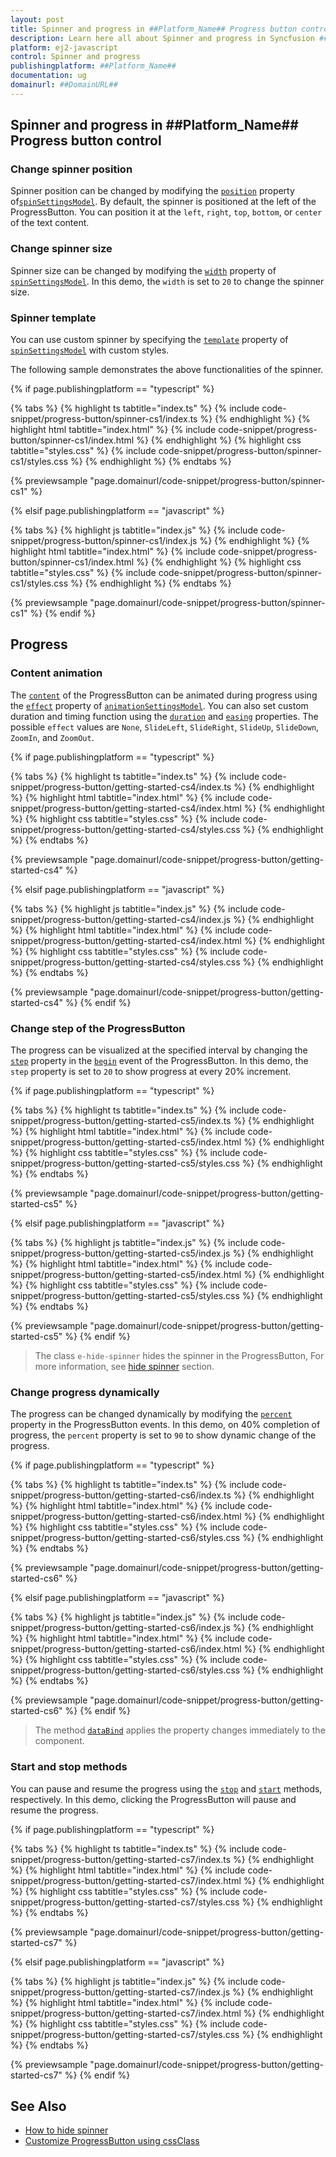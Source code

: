 ```yaml
---
layout: post
title: Spinner and progress in ##Platform_Name## Progress button control | Syncfusion
description: Learn here all about Spinner and progress in Syncfusion ##Platform_Name## Progress button control of Syncfusion Essential JS 2 and more.
platform: ej2-javascript
control: Spinner and progress 
publishingplatform: ##Platform_Name##
documentation: ug
domainurl: ##DomainURL##
---
```


<!-- markdownlint-disable MD002 MD022 -->
## Spinner and progress in ##Platform_Name## Progress button control

### Change spinner position

Spinner position can be changed by modifying the [`position`](../api/progress-button/spinSettingsModel#position) property of[`spinSettingsModel`](../api/progress-button/spinSettingsModel). By default, the spinner is positioned at the left of the ProgressButton. You can position it at the `left`, `right`, `top`, `bottom`, or `center` of the text content.

### Change spinner size

Spinner size can be changed by modifying the [`width`](../api/progress-button/spinSettingsModel#width) property of [`spinSettingsModel`](../api/progress-button/spinSettingsModel). In this demo, the `width` is set to `20` to change the spinner size.

### Spinner template

You can use custom spinner by specifying the [`template`](../api/progress-button/spinSettingsModel#template) property of [`spinSettingsModel`](../api/progress-button/spinSettingsModel) with custom styles.

The following sample demonstrates the above functionalities of the spinner.

{% if page.publishingplatform == "typescript" %}

 {% tabs %}
{% highlight ts tabtitle="index.ts" %}
{% include code-snippet/progress-button/spinner-cs1/index.ts %}
{% endhighlight %}
{% highlight html tabtitle="index.html" %}
{% include code-snippet/progress-button/spinner-cs1/index.html %}
{% endhighlight %}
{% highlight css tabtitle="styles.css" %}
{% include code-snippet/progress-button/spinner-cs1/styles.css %}
{% endhighlight %}
{% endtabs %}
        
{% previewsample "page.domainurl/code-snippet/progress-button/spinner-cs1" %}

{% elsif page.publishingplatform == "javascript" %}

{% tabs %}
{% highlight js tabtitle="index.js" %}
{% include code-snippet/progress-button/spinner-cs1/index.js %}
{% endhighlight %}
{% highlight html tabtitle="index.html" %}
{% include code-snippet/progress-button/spinner-cs1/index.html %}
{% endhighlight %}
{% highlight css tabtitle="styles.css" %}
{% include code-snippet/progress-button/spinner-cs1/styles.css %}
{% endhighlight %}
{% endtabs %}

{% previewsample "page.domainurl/code-snippet/progress-button/spinner-cs1" %}
{% endif %}

## Progress

### Content animation

The [`content`](../api/progress-button#content) of the ProgressButton can be animated during progress using the [`effect`](../api/progress-button/animationSettingsModel#effect) property of [`animationSettingsModel`](../api/progress-button/animationSettingsModel). You can also set custom duration and timing function using the [`duration`](../api/progress-button/animationSettingsModel#duration) and [`easing`](../api/progress-button/animationSettingsModel#easing) properties. The possible `effect` values are `None`, `SlideLeft`, `SlideRight`, `SlideUp`, `SlideDown`, `ZoomIn`, and `ZoomOut`.

{% if page.publishingplatform == "typescript" %}

 {% tabs %}
{% highlight ts tabtitle="index.ts" %}
{% include code-snippet/progress-button/getting-started-cs4/index.ts %}
{% endhighlight %}
{% highlight html tabtitle="index.html" %}
{% include code-snippet/progress-button/getting-started-cs4/index.html %}
{% endhighlight %}
{% highlight css tabtitle="styles.css" %}
{% include code-snippet/progress-button/getting-started-cs4/styles.css %}
{% endhighlight %}
{% endtabs %}
        
{% previewsample "page.domainurl/code-snippet/progress-button/getting-started-cs4" %}

{% elsif page.publishingplatform == "javascript" %}

{% tabs %}
{% highlight js tabtitle="index.js" %}
{% include code-snippet/progress-button/getting-started-cs4/index.js %}
{% endhighlight %}
{% highlight html tabtitle="index.html" %}
{% include code-snippet/progress-button/getting-started-cs4/index.html %}
{% endhighlight %}
{% highlight css tabtitle="styles.css" %}
{% include code-snippet/progress-button/getting-started-cs4/styles.css %}
{% endhighlight %}
{% endtabs %}

{% previewsample "page.domainurl/code-snippet/progress-button/getting-started-cs4" %}
{% endif %}

### Change step of the ProgressButton

The progress can be visualized at the specified interval by changing the [`step`](../api/progress-button/progressEventArgs#step) property in the [`begin`](../api/progress-button#begin) event of the ProgressButton. In this demo, the `step` property is set to `20` to show progress at every 20% increment.

{% if page.publishingplatform == "typescript" %}

 {% tabs %}
{% highlight ts tabtitle="index.ts" %}
{% include code-snippet/progress-button/getting-started-cs5/index.ts %}
{% endhighlight %}
{% highlight html tabtitle="index.html" %}
{% include code-snippet/progress-button/getting-started-cs5/index.html %}
{% endhighlight %}
{% highlight css tabtitle="styles.css" %}
{% include code-snippet/progress-button/getting-started-cs5/styles.css %}
{% endhighlight %}
{% endtabs %}
        
{% previewsample "page.domainurl/code-snippet/progress-button/getting-started-cs5" %}

{% elsif page.publishingplatform == "javascript" %}

{% tabs %}
{% highlight js tabtitle="index.js" %}
{% include code-snippet/progress-button/getting-started-cs5/index.js %}
{% endhighlight %}
{% highlight html tabtitle="index.html" %}
{% include code-snippet/progress-button/getting-started-cs5/index.html %}
{% endhighlight %}
{% highlight css tabtitle="styles.css" %}
{% include code-snippet/progress-button/getting-started-cs5/styles.css %}
{% endhighlight %}
{% endtabs %}

{% previewsample "page.domainurl/code-snippet/progress-button/getting-started-cs5" %}
{% endif %}

> The class `e-hide-spinner` hides the spinner in the ProgressButton, For more information, see [hide spinner](./how-to/hide-spinner) section.

### Change progress dynamically

The progress can be changed dynamically by modifying the [`percent`](../api/progress-button/progressEventArgs#percent) property in the ProgressButton events. In this demo, on 40% completion of progress, the `percent` property is set to `90` to show dynamic change of the progress.

{% if page.publishingplatform == "typescript" %}

 {% tabs %}
{% highlight ts tabtitle="index.ts" %}
{% include code-snippet/progress-button/getting-started-cs6/index.ts %}
{% endhighlight %}
{% highlight html tabtitle="index.html" %}
{% include code-snippet/progress-button/getting-started-cs6/index.html %}
{% endhighlight %}
{% highlight css tabtitle="styles.css" %}
{% include code-snippet/progress-button/getting-started-cs6/styles.css %}
{% endhighlight %}
{% endtabs %}
        
{% previewsample "page.domainurl/code-snippet/progress-button/getting-started-cs6" %}

{% elsif page.publishingplatform == "javascript" %}

{% tabs %}
{% highlight js tabtitle="index.js" %}
{% include code-snippet/progress-button/getting-started-cs6/index.js %}
{% endhighlight %}
{% highlight html tabtitle="index.html" %}
{% include code-snippet/progress-button/getting-started-cs6/index.html %}
{% endhighlight %}
{% highlight css tabtitle="styles.css" %}
{% include code-snippet/progress-button/getting-started-cs6/styles.css %}
{% endhighlight %}
{% endtabs %}

{% previewsample "page.domainurl/code-snippet/progress-button/getting-started-cs6" %}
{% endif %}

> The method [`dataBind`](../api/progress-button#databind) applies the property changes immediately to the component.

### Start and stop methods

You can pause and resume the progress using the [`stop`](../api/progress-button#start) and [`start`](../api/progress-button#stop) methods, respectively. In this demo, clicking the ProgressButton will pause and resume the progress.

{% if page.publishingplatform == "typescript" %}

 {% tabs %}
{% highlight ts tabtitle="index.ts" %}
{% include code-snippet/progress-button/getting-started-cs7/index.ts %}
{% endhighlight %}
{% highlight html tabtitle="index.html" %}
{% include code-snippet/progress-button/getting-started-cs7/index.html %}
{% endhighlight %}
{% highlight css tabtitle="styles.css" %}
{% include code-snippet/progress-button/getting-started-cs7/styles.css %}
{% endhighlight %}
{% endtabs %}
        
{% previewsample "page.domainurl/code-snippet/progress-button/getting-started-cs7" %}

{% elsif page.publishingplatform == "javascript" %}

{% tabs %}
{% highlight js tabtitle="index.js" %}
{% include code-snippet/progress-button/getting-started-cs7/index.js %}
{% endhighlight %}
{% highlight html tabtitle="index.html" %}
{% include code-snippet/progress-button/getting-started-cs7/index.html %}
{% endhighlight %}
{% highlight css tabtitle="styles.css" %}
{% include code-snippet/progress-button/getting-started-cs7/styles.css %}
{% endhighlight %}
{% endtabs %}

{% previewsample "page.domainurl/code-snippet/progress-button/getting-started-cs7" %}
{% endif %}

## See Also

* [How to hide spinner](./how-to/hide-spinner)
* [Customize ProgressButton using cssClass](how-to/customize-progress-using-cssclass)